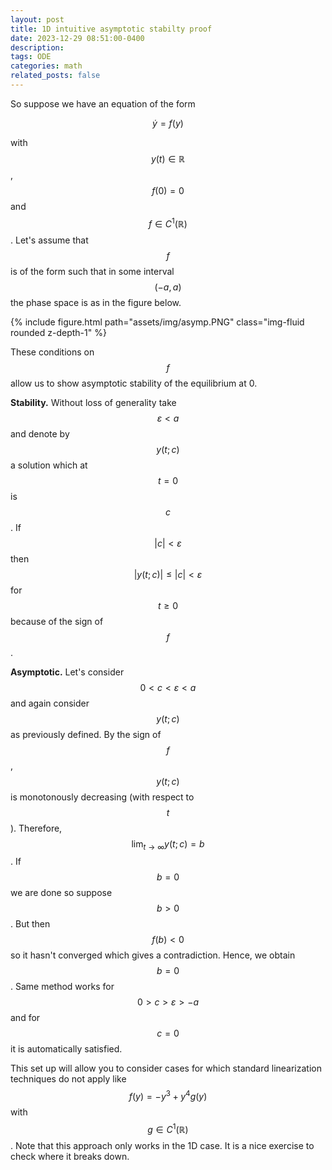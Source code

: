 ```yaml
---
layout: post
title: 1D intuitive asymptotic stabilty proof
date: 2023-12-29 08:51:00-0400
description: 
tags: ODE
categories: math
related_posts: false
---
```



So suppose we have an equation of the form 

$$
\dot y = f(y)
$$

with $$ y(t) \in \mathbb{R} $$, $$ f(0) = 0 $$ and $$ f \in C^1(\mathbb{R}) $$. Let's assume that $$ f $$ is of the form such that in some interval $$ (-a, a) $$ the phase space is as in the figure below.


<div class="row">
    <div class="col-sm mt-3 mt-md-0">
        {% include figure.html path="assets/img/asymp.PNG" class="img-fluid rounded z-depth-1" %}
    </div>
</div>


These conditions on $$ f $$ allow us to show asymptotic stability of the equilibrium at 0. 

**Stability.** Without loss of generality take $$ \varepsilon < a $$ and denote by $$ y(t; c ) $$  a solution which at $$ t=0 $$ is $$ c $$ .  If $$ |c| < \varepsilon $$ then $$ |y(t;c)| \leq |c|  < \varepsilon $$  for $$ t \geq 0 $$ because of the sign of $$ f $$ .

**Asymptotic.** Let's consider $$ 0 < c < \varepsilon < a $$ and again consider $$ y(t;c) $$ as previously defined. By the sign of $$ f $$ , $$ y(t;c) $$ is monotonously decreasing (with respect to $$ t $$). Therefore, $$ \lim_{t \rightarrow \infty } y(t;c) = b $$. If $$ b=0 $$ we are done so suppose $$ b > 0 $$. But then $$ f(b) <0 $$ so it hasn't converged which gives a contradiction. Hence, we obtain $$ b=0 $$. Same method works for $$ 0 > c > \varepsilon > -a $$ and for $$ c=0 $$ it is automatically satisfied. 

This set up will allow you to consider cases for which standard linearization techniques do not apply like $$ f(y) = -y^3 + y^4 g(y) $$ with $$ g \in C^1(\mathbb{R}) $$. Note that this approach only works in the 1D case. It is a nice exercise to check where it breaks down.   